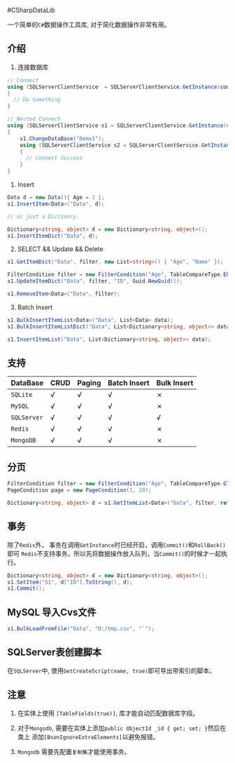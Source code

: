 #CSharpDataLib

一个简单的`C#`数据操作工具库, 对于简化数据操作非常有用。

## 介绍

1. 连接数据库
```C#
// Connect
using (SQLServerClientService  = SQLServerClientService.GetInstance(conn2)) 
{
  // Do Something
}

// Nested Connect
using (SQLServerClientService s1 = SQLServerClientService.GetInstance(conn1))
{
    s1.ChangeDataBase("Demo1");
    using (SQLServerClientService s2 = SQLServerClientService.GetInstance(conn1))
    {
      // Connect Success
    }
}
```

1. Insert
```C#
Data d = new Data(){ Age = 1 };
s1.InsertItem<Data>("Data", d);

// or just a Dictionry.

Dictionary<string, object> d = new Dictionary<string, object>();
s1.InsertItemDict("Data", d);
```

2. SELECT && Update && Delete
```C#
s1.GetItemDict("Data", filter, new List<string>() { "Age", "Name" });

FilterCondition filter = new FilterCondition("Age", TableCompareType.EQ, 20);
s1.UpdateItemDict("Data", filter, "ID", Guid.NewGuid());

s1.RemoveItem<Data>("Data", filter);
```

3. Batch Insert 
```C#
s1.BulkInsertItemList<Data>("Data", List<Data> data);
s1.BulkInsertItemListDict("Data", List<Dictionary<string, object>> data);

s1.InsertItemList("Data", List<Dictionary<string, object>> data);
```

## 支持
|    DataBase              | CRUD | Paging   | Batch Insert   | Bulk Insert | 
|:-------------------------|:-----|:---------|:---------------|:------------|
|`SQLite`                  |√     |√         |√               |✗            |
|`MySQL`                   |√     |√         |√               |✗            |
|`SQLServer`               |√     |√         |√               |√            |
|`Redis`                   |√     |√         |√               |✗            |
|`MongoDB`                 |√     |√         |√               |✗            |

## 分页
```C#
FilterCondition filter = new FilterCondition("Age", TableCompareType.GTE, 20);
PageCondition page = new PageCondition(1, 20);

Dictionary<string, object> d = s1.GetItemList<Data>("Data", filter, ref page);
```

## 事务
除了`Redis`外， 事务在调用`GetInstance`时已经开启，调用`Commit()`和`RollBack()`即可
`Redis`不支持事务，所以先将数据操作放入队列，当`Commit()`的时候才一起执行。

```C#
Dictionary<string, object> d = new Dictionary<string, object>();
s1.SetItem("S1", d["ID"].ToString(), d);
s1.Commit();
```

## MySQL 导入Cvs文件
```C#
s1.BulkLoadFromFile("Data", "D:/tmp.csv", "`");
```

## SQLServer表创建脚本
在`SQLServer`中, 使用`GetCreateScript(name, true)`即可导出带索引的脚本。

## 注意
1. 在实体上使用 `[TableFields(true)]`, 库才能自动匹配数据库字段。

2. 对于`Mongodb`, 需要在实体上添加`public ObjectId _id { get; set; }`然后在类上
添加`[BsonIgnoreExtraElements]`以避免报错。

3. `Mongodb` 需要先配置`复制集`才能使用事务。
